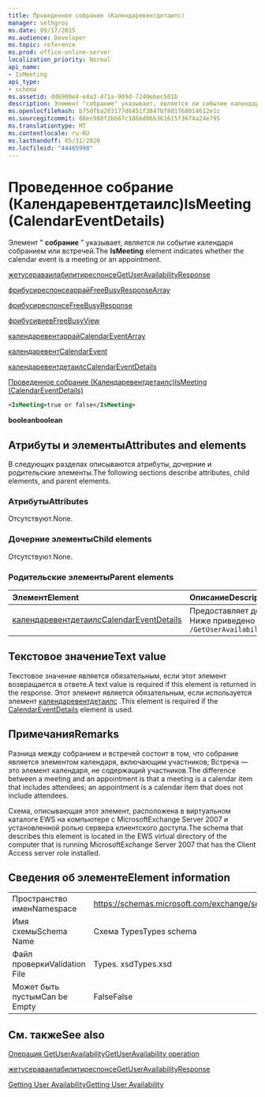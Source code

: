 ```yaml
---
title: Проведенное собрание (Календаревентдетаилс)
manager: sethgros
ms.date: 09/17/2015
ms.audience: Developer
ms.topic: reference
ms.prod: office-online-server
localization_priority: Normal
api_name:
- IsMeeting
api_type:
- schema
ms.assetid: dd6900e4-e4a3-471a-909d-7240ebec501b
description: Элемент "собрание" указывает, является ли событие календаря собранием или встречей.
ms.openlocfilehash: b75dfba203177d6451f3847bf8d1f68014612e1c
ms.sourcegitcommit: 88ec988f2bb67c1866d06b361615f3674a24e795
ms.translationtype: MT
ms.contentlocale: ru-RU
ms.lasthandoff: 05/31/2020
ms.locfileid: "44465998"
---
```

# <a name="ismeeting-calendareventdetails"></a><span data-ttu-id="b8773-103">Проведенное собрание (Календаревентдетаилс)</span><span class="sxs-lookup"><span data-stu-id="b8773-103">IsMeeting (CalendarEventDetails)</span></span>

<span data-ttu-id="b8773-104">Элемент " **собрание** " указывает, является ли событие календаря собранием или встречей.</span><span class="sxs-lookup"><span data-stu-id="b8773-104">The **IsMeeting** element indicates whether the calendar event is a meeting or an appointment.</span></span> 
  
[<span data-ttu-id="b8773-105">жетусераваилабилитиреспонсе</span><span class="sxs-lookup"><span data-stu-id="b8773-105">GetUserAvailabilityResponse</span></span>](getuseravailabilityresponse.md)
  
[<span data-ttu-id="b8773-106">фрибусиреспонсеаррай</span><span class="sxs-lookup"><span data-stu-id="b8773-106">FreeBusyResponseArray</span></span>](freebusyresponsearray.md)
  
[<span data-ttu-id="b8773-107">фрибусиреспонсе</span><span class="sxs-lookup"><span data-stu-id="b8773-107">FreeBusyResponse</span></span>](freebusyresponse.md)
  
[<span data-ttu-id="b8773-108">фрибусивиев</span><span class="sxs-lookup"><span data-stu-id="b8773-108">FreeBusyView</span></span>](freebusyview.md)
  
[<span data-ttu-id="b8773-109">календаревентаррай</span><span class="sxs-lookup"><span data-stu-id="b8773-109">CalendarEventArray</span></span>](calendareventarray.md)
  
[<span data-ttu-id="b8773-110">календаревент</span><span class="sxs-lookup"><span data-stu-id="b8773-110">CalendarEvent</span></span>](calendarevent.md)
  
[<span data-ttu-id="b8773-111">календаревентдетаилс</span><span class="sxs-lookup"><span data-stu-id="b8773-111">CalendarEventDetails</span></span>](calendareventdetails.md)
  
[<span data-ttu-id="b8773-112">Проведенное собрание (Календаревентдетаилс)</span><span class="sxs-lookup"><span data-stu-id="b8773-112">IsMeeting (CalendarEventDetails)</span></span>](ismeeting-calendareventdetails.md)
  
```xml
<IsMeeting>true or false</IsMeeting>
```

 <span data-ttu-id="b8773-113">**boolean**</span><span class="sxs-lookup"><span data-stu-id="b8773-113">**boolean**</span></span>
## <a name="attributes-and-elements"></a><span data-ttu-id="b8773-114">Атрибуты и элементы</span><span class="sxs-lookup"><span data-stu-id="b8773-114">Attributes and elements</span></span>

<span data-ttu-id="b8773-115">В следующих разделах описываются атрибуты, дочерние и родительские элементы.</span><span class="sxs-lookup"><span data-stu-id="b8773-115">The following sections describe attributes, child elements, and parent elements.</span></span>
  
### <a name="attributes"></a><span data-ttu-id="b8773-116">Атрибуты</span><span class="sxs-lookup"><span data-stu-id="b8773-116">Attributes</span></span>

<span data-ttu-id="b8773-117">Отсутствуют.</span><span class="sxs-lookup"><span data-stu-id="b8773-117">None.</span></span>
  
### <a name="child-elements"></a><span data-ttu-id="b8773-118">Дочерние элементы</span><span class="sxs-lookup"><span data-stu-id="b8773-118">Child elements</span></span>

<span data-ttu-id="b8773-119">Отсутствуют.</span><span class="sxs-lookup"><span data-stu-id="b8773-119">None.</span></span>
  
### <a name="parent-elements"></a><span data-ttu-id="b8773-120">Родительские элементы</span><span class="sxs-lookup"><span data-stu-id="b8773-120">Parent elements</span></span>

|<span data-ttu-id="b8773-121">**Элемент**</span><span class="sxs-lookup"><span data-stu-id="b8773-121">**Element**</span></span>|<span data-ttu-id="b8773-122">**Описание**</span><span class="sxs-lookup"><span data-stu-id="b8773-122">**Description**</span></span>|
|:-----|:-----|
|[<span data-ttu-id="b8773-123">календаревентдетаилс</span><span class="sxs-lookup"><span data-stu-id="b8773-123">CalendarEventDetails</span></span>](calendareventdetails.md) <br/> |<span data-ttu-id="b8773-124">Предоставляет дополнительные сведения о событии календаря.</span><span class="sxs-lookup"><span data-stu-id="b8773-124">Provides additional information for a calendar event.</span></span>  <br/> <span data-ttu-id="b8773-125">Ниже приведено выражение XPath для этого элемента:</span><span class="sxs-lookup"><span data-stu-id="b8773-125">The following is the XPath expression to this element:</span></span>  <br/>  `/GetUserAvailabilityResponse/FreeBusyResponseArray/FreeBusyResponse/FreeBusyView/CalendarEventArray/CalendarEvent[i]/CalendarEventDetails` <br/> |
   
## <a name="text-value"></a><span data-ttu-id="b8773-126">Текстовое значение</span><span class="sxs-lookup"><span data-stu-id="b8773-126">Text value</span></span>

<span data-ttu-id="b8773-127">Текстовое значение является обязательным, если этот элемент возвращается в ответе.</span><span class="sxs-lookup"><span data-stu-id="b8773-127">A text value is required if this element is returned in the response.</span></span> <span data-ttu-id="b8773-128">Этот элемент является обязательным, если используется элемент [календаревентдетаилс](calendareventdetails.md) .</span><span class="sxs-lookup"><span data-stu-id="b8773-128">This element is required if the [CalendarEventDetails](calendareventdetails.md) element is used.</span></span> 
  
## <a name="remarks"></a><span data-ttu-id="b8773-129">Примечания</span><span class="sxs-lookup"><span data-stu-id="b8773-129">Remarks</span></span>

<span data-ttu-id="b8773-130">Разница между собранием и встречей состоит в том, что собрание является элементом календаря, включающим участников; Встреча — это элемент календаря, не содержащий участников.</span><span class="sxs-lookup"><span data-stu-id="b8773-130">The difference between a meeting and an appointment is that a meeting is a calendar item that includes attendees; an appointment is a calendar item that does not include attendees.</span></span>
  
<span data-ttu-id="b8773-131">Схема, описывающая этот элемент, расположена в виртуальном каталоге EWS на компьютере с MicrosoftExchange Server 2007 и установленной ролью сервера клиентского доступа.</span><span class="sxs-lookup"><span data-stu-id="b8773-131">The schema that describes this element is located in the EWS virtual directory of the computer that is running MicrosoftExchange Server 2007 that has the Client Access server role installed.</span></span>
  
## <a name="element-information"></a><span data-ttu-id="b8773-132">Сведения об элементе</span><span class="sxs-lookup"><span data-stu-id="b8773-132">Element information</span></span>

|||
|:-----|:-----|
|<span data-ttu-id="b8773-133">Пространство имен</span><span class="sxs-lookup"><span data-stu-id="b8773-133">Namespace</span></span>  <br/> |https://schemas.microsoft.com/exchange/services/2006/types  <br/> |
|<span data-ttu-id="b8773-134">Имя схемы</span><span class="sxs-lookup"><span data-stu-id="b8773-134">Schema Name</span></span>  <br/> |<span data-ttu-id="b8773-135">Схема Types</span><span class="sxs-lookup"><span data-stu-id="b8773-135">Types schema</span></span>  <br/> |
|<span data-ttu-id="b8773-136">Файл проверки</span><span class="sxs-lookup"><span data-stu-id="b8773-136">Validation File</span></span>  <br/> |<span data-ttu-id="b8773-137">Types. xsd</span><span class="sxs-lookup"><span data-stu-id="b8773-137">Types.xsd</span></span>  <br/> |
|<span data-ttu-id="b8773-138">Может быть пустым</span><span class="sxs-lookup"><span data-stu-id="b8773-138">Can be Empty</span></span>  <br/> |<span data-ttu-id="b8773-139">False</span><span class="sxs-lookup"><span data-stu-id="b8773-139">False</span></span>  <br/> |
   
## <a name="see-also"></a><span data-ttu-id="b8773-140">См. также</span><span class="sxs-lookup"><span data-stu-id="b8773-140">See also</span></span>



[<span data-ttu-id="b8773-141">Операция GetUserAvailability</span><span class="sxs-lookup"><span data-stu-id="b8773-141">GetUserAvailability operation</span></span>](getuseravailability-operation.md)
  
[<span data-ttu-id="b8773-142">жетусераваилабилитиреспонсе</span><span class="sxs-lookup"><span data-stu-id="b8773-142">GetUserAvailabilityResponse</span></span>](getuseravailabilityresponse.md)


[<span data-ttu-id="b8773-143">Getting User Availability</span><span class="sxs-lookup"><span data-stu-id="b8773-143">Getting User Availability</span></span>](https://msdn.microsoft.com/library/d4133fcb-9b0f-4e6b-aadf-a389da83516a%28Office.15%29.aspx)

